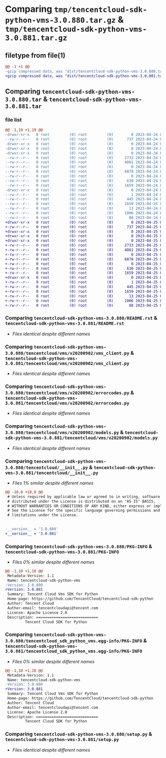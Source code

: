 # Comparing `tmp/tencentcloud-sdk-python-vms-3.0.880.tar.gz` & `tmp/tencentcloud-sdk-python-vms-3.0.881.tar.gz`

## filetype from file(1)

```diff
@@ -1 +1 @@
-gzip compressed data, was "dist/tencentcloud-sdk-python-vms-3.0.880.tar", last modified: Mon Apr 24 03:48:45 2023, max compression
+gzip compressed data, was "dist/tencentcloud-sdk-python-vms-3.0.881.tar", last modified: Tue Apr 25 01:00:46 2023, max compression
```

## Comparing `tencentcloud-sdk-python-vms-3.0.880.tar` & `tencentcloud-sdk-python-vms-3.0.881.tar`

### file list

```diff
@@ -1,19 +1,19 @@
-drwxr-xr-x   0 root         (0) root         (0)        0 2023-04-24 03:48:45.000000 tencentcloud-sdk-python-vms-3.0.880/
--rw-r--r--   0 root         (0) root         (0)      737 2023-04-24 03:48:45.000000 tencentcloud-sdk-python-vms-3.0.880/README.rst
-drwxr-xr-x   0 root         (0) root         (0)        0 2023-04-24 03:48:45.000000 tencentcloud-sdk-python-vms-3.0.880/tencentcloud/
-drwxr-xr-x   0 root         (0) root         (0)        0 2023-04-24 03:48:45.000000 tencentcloud-sdk-python-vms-3.0.880/tencentcloud/vms/
-drwxr-xr-x   0 root         (0) root         (0)        0 2023-04-24 03:48:45.000000 tencentcloud-sdk-python-vms-3.0.880/tencentcloud/vms/v20200902/
--rw-r--r--   0 root         (0) root         (0)     2733 2023-04-24 03:48:45.000000 tencentcloud-sdk-python-vms-3.0.880/tencentcloud/vms/v20200902/vms_client.py
--rw-r--r--   0 root         (0) root         (0)     4861 2023-04-24 03:48:45.000000 tencentcloud-sdk-python-vms-3.0.880/tencentcloud/vms/v20200902/errorcodes.py
--rw-r--r--   0 root         (0) root         (0)        0 2023-04-24 03:48:45.000000 tencentcloud-sdk-python-vms-3.0.880/tencentcloud/vms/v20200902/__init__.py
--rw-r--r--   0 root         (0) root         (0)     6878 2023-04-24 03:48:45.000000 tencentcloud-sdk-python-vms-3.0.880/tencentcloud/vms/v20200902/models.py
--rw-r--r--   0 root         (0) root         (0)        0 2023-04-24 03:48:45.000000 tencentcloud-sdk-python-vms-3.0.880/tencentcloud/vms/__init__.py
--rw-r--r--   0 root         (0) root         (0)      630 2023-04-24 03:48:45.000000 tencentcloud-sdk-python-vms-3.0.880/tencentcloud/__init__.py
--rw-r--r--   0 root         (0) root         (0)     1659 2023-04-24 03:48:45.000000 tencentcloud-sdk-python-vms-3.0.880/PKG-INFO
-drwxr-xr-x   0 root         (0) root         (0)        0 2023-04-24 03:48:45.000000 tencentcloud-sdk-python-vms-3.0.880/tencentcloud_sdk_python_vms.egg-info/
--rw-r--r--   0 root         (0) root         (0)        1 2023-04-24 03:48:45.000000 tencentcloud-sdk-python-vms-3.0.880/tencentcloud_sdk_python_vms.egg-info/dependency_links.txt
--rw-r--r--   0 root         (0) root         (0)      445 2023-04-24 03:48:45.000000 tencentcloud-sdk-python-vms-3.0.880/tencentcloud_sdk_python_vms.egg-info/SOURCES.txt
--rw-r--r--   0 root         (0) root         (0)     1659 2023-04-24 03:48:45.000000 tencentcloud-sdk-python-vms-3.0.880/tencentcloud_sdk_python_vms.egg-info/PKG-INFO
--rw-r--r--   0 root         (0) root         (0)       13 2023-04-24 03:48:45.000000 tencentcloud-sdk-python-vms-3.0.880/tencentcloud_sdk_python_vms.egg-info/top_level.txt
--rw-r--r--   0 root         (0) root         (0)     1006 2023-04-24 03:48:45.000000 tencentcloud-sdk-python-vms-3.0.880/setup.py
--rw-r--r--   0 root         (0) root         (0)       88 2023-04-24 03:48:45.000000 tencentcloud-sdk-python-vms-3.0.880/setup.cfg
+drwxr-xr-x   0 root         (0) root         (0)        0 2023-04-25 01:00:46.000000 tencentcloud-sdk-python-vms-3.0.881/
+-rw-r--r--   0 root         (0) root         (0)      737 2023-04-25 01:00:46.000000 tencentcloud-sdk-python-vms-3.0.881/README.rst
+drwxr-xr-x   0 root         (0) root         (0)        0 2023-04-25 01:00:46.000000 tencentcloud-sdk-python-vms-3.0.881/tencentcloud/
+drwxr-xr-x   0 root         (0) root         (0)        0 2023-04-25 01:00:46.000000 tencentcloud-sdk-python-vms-3.0.881/tencentcloud/vms/
+drwxr-xr-x   0 root         (0) root         (0)        0 2023-04-25 01:00:46.000000 tencentcloud-sdk-python-vms-3.0.881/tencentcloud/vms/v20200902/
+-rw-r--r--   0 root         (0) root         (0)     2733 2023-04-25 01:00:46.000000 tencentcloud-sdk-python-vms-3.0.881/tencentcloud/vms/v20200902/vms_client.py
+-rw-r--r--   0 root         (0) root         (0)     4861 2023-04-25 01:00:46.000000 tencentcloud-sdk-python-vms-3.0.881/tencentcloud/vms/v20200902/errorcodes.py
+-rw-r--r--   0 root         (0) root         (0)        0 2023-04-25 01:00:46.000000 tencentcloud-sdk-python-vms-3.0.881/tencentcloud/vms/v20200902/__init__.py
+-rw-r--r--   0 root         (0) root         (0)     6878 2023-04-25 01:00:46.000000 tencentcloud-sdk-python-vms-3.0.881/tencentcloud/vms/v20200902/models.py
+-rw-r--r--   0 root         (0) root         (0)        0 2023-04-25 01:00:46.000000 tencentcloud-sdk-python-vms-3.0.881/tencentcloud/vms/__init__.py
+-rw-r--r--   0 root         (0) root         (0)      630 2023-04-25 01:00:46.000000 tencentcloud-sdk-python-vms-3.0.881/tencentcloud/__init__.py
+-rw-r--r--   0 root         (0) root         (0)     1659 2023-04-25 01:00:46.000000 tencentcloud-sdk-python-vms-3.0.881/PKG-INFO
+drwxr-xr-x   0 root         (0) root         (0)        0 2023-04-25 01:00:46.000000 tencentcloud-sdk-python-vms-3.0.881/tencentcloud_sdk_python_vms.egg-info/
+-rw-r--r--   0 root         (0) root         (0)        1 2023-04-25 01:00:46.000000 tencentcloud-sdk-python-vms-3.0.881/tencentcloud_sdk_python_vms.egg-info/dependency_links.txt
+-rw-r--r--   0 root         (0) root         (0)      445 2023-04-25 01:00:46.000000 tencentcloud-sdk-python-vms-3.0.881/tencentcloud_sdk_python_vms.egg-info/SOURCES.txt
+-rw-r--r--   0 root         (0) root         (0)     1659 2023-04-25 01:00:46.000000 tencentcloud-sdk-python-vms-3.0.881/tencentcloud_sdk_python_vms.egg-info/PKG-INFO
+-rw-r--r--   0 root         (0) root         (0)       13 2023-04-25 01:00:46.000000 tencentcloud-sdk-python-vms-3.0.881/tencentcloud_sdk_python_vms.egg-info/top_level.txt
+-rw-r--r--   0 root         (0) root         (0)     1006 2023-04-25 01:00:46.000000 tencentcloud-sdk-python-vms-3.0.881/setup.py
+-rw-r--r--   0 root         (0) root         (0)       88 2023-04-25 01:00:46.000000 tencentcloud-sdk-python-vms-3.0.881/setup.cfg
```

### Comparing `tencentcloud-sdk-python-vms-3.0.880/README.rst` & `tencentcloud-sdk-python-vms-3.0.881/README.rst`

 * *Files identical despite different names*

### Comparing `tencentcloud-sdk-python-vms-3.0.880/tencentcloud/vms/v20200902/vms_client.py` & `tencentcloud-sdk-python-vms-3.0.881/tencentcloud/vms/v20200902/vms_client.py`

 * *Files identical despite different names*

### Comparing `tencentcloud-sdk-python-vms-3.0.880/tencentcloud/vms/v20200902/errorcodes.py` & `tencentcloud-sdk-python-vms-3.0.881/tencentcloud/vms/v20200902/errorcodes.py`

 * *Files identical despite different names*

### Comparing `tencentcloud-sdk-python-vms-3.0.880/tencentcloud/vms/v20200902/models.py` & `tencentcloud-sdk-python-vms-3.0.881/tencentcloud/vms/v20200902/models.py`

 * *Files identical despite different names*

### Comparing `tencentcloud-sdk-python-vms-3.0.880/tencentcloud/__init__.py` & `tencentcloud-sdk-python-vms-3.0.881/tencentcloud/__init__.py`

 * *Files 1% similar despite different names*

```diff
@@ -10,8 +10,8 @@
 # Unless required by applicable law or agreed to in writing, software
 # distributed under the License is distributed on an "AS IS" BASIS,
 # WITHOUT WARRANTIES OR CONDITIONS OF ANY KIND, either express or implied.
 # See the License for the specific language governing permissions and
 # limitations under the License.
 
 
-__version__ = '3.0.880'
+__version__ = '3.0.881'
```

### Comparing `tencentcloud-sdk-python-vms-3.0.880/PKG-INFO` & `tencentcloud-sdk-python-vms-3.0.881/PKG-INFO`

 * *Files 0% similar despite different names*

```diff
@@ -1,10 +1,10 @@
 Metadata-Version: 1.1
 Name: tencentcloud-sdk-python-vms
-Version: 3.0.880
+Version: 3.0.881
 Summary: Tencent Cloud Vms SDK for Python
 Home-page: https://github.com/TencentCloud/tencentcloud-sdk-python
 Author: Tencent Cloud
 Author-email: tencentcloudapi@tencent.com
 License: Apache License 2.0
 Description: ============================
         Tencent Cloud SDK for Python
```

### Comparing `tencentcloud-sdk-python-vms-3.0.880/tencentcloud_sdk_python_vms.egg-info/PKG-INFO` & `tencentcloud-sdk-python-vms-3.0.881/tencentcloud_sdk_python_vms.egg-info/PKG-INFO`

 * *Files 0% similar despite different names*

```diff
@@ -1,10 +1,10 @@
 Metadata-Version: 1.1
 Name: tencentcloud-sdk-python-vms
-Version: 3.0.880
+Version: 3.0.881
 Summary: Tencent Cloud Vms SDK for Python
 Home-page: https://github.com/TencentCloud/tencentcloud-sdk-python
 Author: Tencent Cloud
 Author-email: tencentcloudapi@tencent.com
 License: Apache License 2.0
 Description: ============================
         Tencent Cloud SDK for Python
```

### Comparing `tencentcloud-sdk-python-vms-3.0.880/setup.py` & `tencentcloud-sdk-python-vms-3.0.881/setup.py`

 * *Files identical despite different names*

